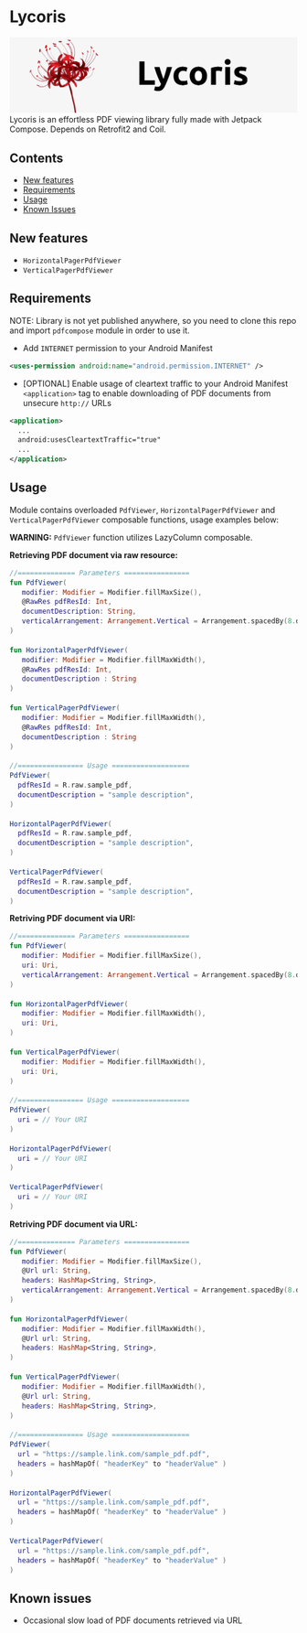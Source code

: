 # Lycoris
![Lycoris Header](https://github.com/arcanegolem/Lycoris/blob/master/images/header.jpg)
Lycoris is an effortless PDF viewing library fully made with Jetpack Compose. Depends on Retrofit2 and Coil.

## Contents
* [New features](#New-featues)
* [Requirements](#Requrements)
* [Usage](#Usage)
* [Known Issues](#Known-issues)

## New features
* `HorizontalPagerPdfViewer`
* `VerticalPagerPdfViewer`

## Requirements
NOTE: Library is not yet published anywhere, so you need to clone this repo and import `pdfcompose` module in order to use it.

- Add `INTERNET` permission to your Android Manifest
```xml
<uses-permission android:name="android.permission.INTERNET" />
```

- [OPTIONAL] Enable usage of cleartext traffic to your Android Manifest `<application>` tag to enable downloading of PDF documents from unsecure `http://` URLs
```xml
<application>
  ...
  android:usesCleartextTraffic="true"
  ...
</application>
```

## Usage
Module contains overloaded `PdfViewer`, `HorizontalPagerPdfViewer` and `VerticalPagerPdfViewer` composable functions, usage examples below:

**WARNING:** `PdfViewer` function utilizes LazyColumn composable.

**Retrieving PDF document via raw resource:**
```kotlin
//============== Parameters ================
fun PdfViewer(
   modifier: Modifier = Modifier.fillMaxSize(),
   @RawRes pdfResId: Int,
   documentDescription: String,
   verticalArrangement: Arrangement.Vertical = Arrangement.spacedBy(8.dp)
)

fun HorizontalPagerPdfViewer(
   modifier: Modifier = Modifier.fillMaxWidth(),
   @RawRes pdfResId: Int,
   documentDescription : String
)

fun VerticalPagerPdfViewer(
   modifier: Modifier = Modifier.fillMaxWidth(),
   @RawRes pdfResId: Int,
   documentDescription : String
)

//================ Usage ===================
PdfViewer(
  pdfResId = R.raw.sample_pdf, 
  documentDescription = "sample description",
)

HorizontalPagerPdfViewer(
  pdfResId = R.raw.sample_pdf, 
  documentDescription = "sample description",
)

VerticalPagerPdfViewer(
  pdfResId = R.raw.sample_pdf, 
  documentDescription = "sample description",
)
```

**Retriving PDF document via URI:**
```kotlin
//============== Parameters ================
fun PdfViewer(
   modifier: Modifier = Modifier.fillMaxSize(),
   uri: Uri,
   verticalArrangement: Arrangement.Vertical = Arrangement.spacedBy(8.dp)
)

fun HorizontalPagerPdfViewer(
   modifier: Modifier = Modifier.fillMaxWidth(),
   uri: Uri,
)

fun VerticalPagerPdfViewer(
   modifier: Modifier = Modifier.fillMaxWidth(),
   uri: Uri,
)

//================ Usage ===================
PdfViewer(
  uri = // Your URI
)

HorizontalPagerPdfViewer(
  uri = // Your URI
)

VerticalPagerPdfViewer(
  uri = // Your URI
)
```

**Retriving PDF document via URL:**
```kotlin
//============== Parameters ================
fun PdfViewer(
   modifier: Modifier = Modifier.fillMaxSize(),
   @Url url: String,
   headers: HashMap<String, String>,
   verticalArrangement: Arrangement.Vertical = Arrangement.spacedBy(8.dp)
)

fun HorizontalPagerPdfViewer(
   modifier: Modifier = Modifier.fillMaxWidth(),
   @Url url: String,
   headers: HashMap<String, String>,
)

fun VerticalPagerPdfViewer(
   modifier: Modifier = Modifier.fillMaxWidth(),
   @Url url: String,
   headers: HashMap<String, String>,
)

//================ Usage ===================
PdfViewer(
  url = "https://sample.link.com/sample_pdf.pdf",
  headers = hashMapOf( "headerKey" to "headerValue" )
)

HorizontalPagerPdfViewer(
  url = "https://sample.link.com/sample_pdf.pdf",
  headers = hashMapOf( "headerKey" to "headerValue" )
)

VerticalPagerPdfViewer(
  url = "https://sample.link.com/sample_pdf.pdf",
  headers = hashMapOf( "headerKey" to "headerValue" )
)
```

## Known issues
- Occasional slow load of PDF documents retrieved via URL
